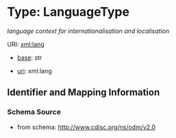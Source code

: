# Type: LanguageType




_language context for internationalisation and localisation_



URI: [xml:lang](http://ncicb.nci.nih.gov/xml/odm/EVS/CDISClang)

* [base](https://w3id.org/linkml/base): str

* [uri](https://w3id.org/linkml/uri): xml:lang









## Identifier and Mapping Information







### Schema Source


* from schema: http://www.cdisc.org/ns/odm/v2.0



